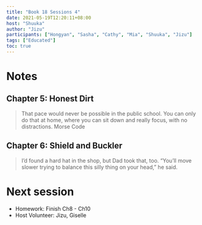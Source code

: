 ```yaml
---
title: "Book 18 Sessions 4"
date: 2021-05-19T12:20:11+08:00
host: "Shuuka"
author: "Jizu"
participants: ["Hongyan", "Sasha", "Cathy", "Mia", "Shuuka", "Jizu"]
tags: ["Educated"]
toc: true
---
```


# Notes

## Chapter 5: Honest Dirt

> That pace would never be possible in the public school. You can only do that at home, where you can sit down and really focus, with no distractions.
> Morse Code

## Chapter 6: Shield and Buckler

> I’d found a hard hat in the shop, but Dad took that, too. “You’ll move slower trying to balance this silly thing on your head,” he said.


# Next session

- Homework: Finish Ch8 - Ch10
- Host Volunteer: Jizu, Giselle
